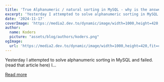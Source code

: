 ```yaml
---
title: 'True Alphanumeric / natural sorting in MySQL - why is the answer always recursion?'
excerpt: 'Yesterday I attempted to solve alphanumeric sorting in MySQL and failed. (read that article here)  I...'
date: '2024-11-17'
coverImage: 'https://media2.dev.to/dynamic/image/width=1000,height=420,fit=cover,gravity=auto,format=auto/https%3A%2F%2Fdev-to-uploads.s3.amazonaws.com%2Fuploads%2Farticles%2Fa4azrqmcize27eu13zic.jpg'
author:
  name: Koders
  picture: "assets/blog/authors/koders.png"
ogImage:
  url: 'https://media2.dev.to/dynamic/image/width=1000,height=420,fit=cover,gravity=auto,format=auto/https%3A%2F%2Fdev-to-uploads.s3.amazonaws.com%2Fuploads%2Farticles%2Fa4azrqmcize27eu13zic.jpg'
---
```


Yesterday I attempted to solve alphanumeric sorting in MySQL and failed. (read that article here)  I...

[Read more](https://dev.to/grahamthedev/true-alphanumeric-natural-sorting-in-mysql-why-is-the-answer-always-recursion-2b4a)
